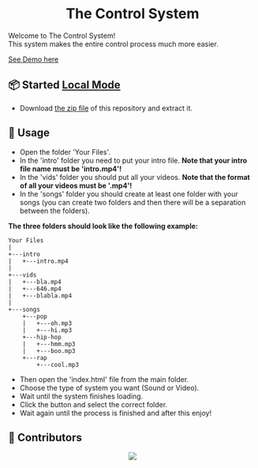 <h1 align="center">The Control System</h1>

Welcome to The Control System!
<br>
This system makes the entire control process much more easier.

[See Demo here](https://noamzuck.github.io/The-Control-System)
<br>

## 📦 Started [Local Mode](https://github.com/noamzuck/The-Control-System/archive/refs/heads/main.zip)
  * Download [the zip file](https://github.com/noamzuck/The-Control-System/archive/refs/heads/main.zip) of this repository and extract it.

## 🚀 Usage
  * Open the folder 'Your Files'.
  * In the 'intro' folder you need to put your intro file. <b>Note that your intro file name must be 'intro.mp4'!</b>
  * In the 'vids' folder you should put all your videos. <b>Note that the format of all your videos must be '.mp4'!</b>
  * In the 'songs' folder you should create at least one folder with your songs (you can create two folders and then there will be a separation between the folders).
  
  <b>The three folders should look like the following example:</b>
  ```
  Your Files
  |
  +---intro
  |   +---intro.mp4
  |
  +---vids
  |   +---bla.mp4
  |   +---646.mp4
  |   +---blabla.mp4
  |
  +---songs
      +---pop
      |   +---oh.mp3
      |   +---hi.mp3
      +---hip-hop
      |   +---hmm.mp3
      |   +---boo.mp3
      +---rap
          +---cool.mp3
  ```
  * Then open the 'index.html' file from the main folder.
  * Choose the type of system you want (Sound or Video).
  * Wait until the system finishes loading.
  * Click the button and select the correct folder.
  * Wait again until the process is finished and after this enjoy!

## 👥 Contributors

<p align="center">
  <a href="https://github.com/noamzuck/The-Control-System/graphs/contributors">
    <img src="https://contrib.rocks/image?repo=noamzuck/The-Control-System" />
  </a>
</p>
